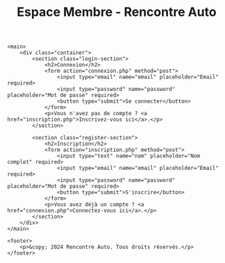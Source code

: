 <!DOCTYPE html>
<html lang="fr">
<head>
    <meta charset="UTF-8">
    <meta name="viewport" content="width=device-width, initial-scale=1.0">
    <title>Espace Membre - Rencontre Auto</title>
    <link rel="stylesheet" href="styles.css">
</head>
<body>
    <header>
        <h1>Espace Membre - Rencontre Auto</h1>
    </header>

    <main>
        <div class="container">
            <section class="login-section">
                <h2>Connexion</h2>
                <form action="connexion.php" method="post">
                    <input type="email" name="email" placeholder="Email" required>
                    <input type="password" name="password" placeholder="Mot de passe" required>
                    <button type="submit">Se connecter</button>
                </form>
                <p>Vous n'avez pas de compte ? <a href="inscription.php">Inscrivez-vous ici</a>.</p>
            </section>

            <section class="register-section">
                <h2>Inscription</h2>
                <form action="inscription.php" method="post">
                    <input type="text" name="nom" placeholder="Nom complet" required>
                    <input type="email" name="email" placeholder="Email" required>
                    <input type="password" name="password" placeholder="Mot de passe" required>
                    <button type="submit">S'inscrire</button>
                </form>
                <p>Vous avez déjà un compte ? <a href="connexion.php">Connectez-vous ici</a>.</p>
            </section>
        </div>
    </main>

    <footer>
        <p>&copy; 2024 Rencontre Auto. Tous droits réservés.</p>
    </footer>
</body>
</html>
